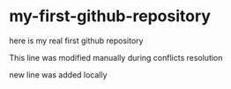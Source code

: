 # my-first-github-repository
here is my real first github repository

This line was modified manually during conflicts resolution

new line was added locally

